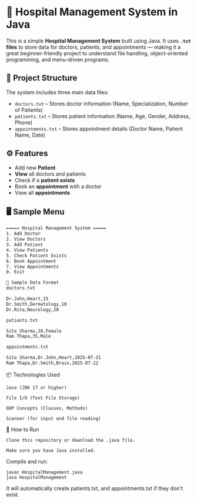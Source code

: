 # 🏥 Hospital Management System in Java

This is a simple **Hospital Management System** built using Java. It uses **`.txt` files** to store data for doctors, patients, and appointments — making it a great beginner-friendly project to understand file handling, object-oriented programming, and menu-driven programs.

## 📁 Project Structure

The system includes three main data files:
- `doctors.txt` – Stores doctor information (Name, Specialization, Number of Patients)
- `patients.txt` – Stores patient information (Name, Age, Gender, Address, Phone)
- `appointments.txt` – Stores appointment details (Doctor Name, Patient Name, Date)

## ⚙️ Features

- Add new **Patient**
- **View** all doctors and patients
- Check if a **patient exists**
- Book an **appointment** with a doctor
- View all **appointments**

## 🖥️ Sample Menu

```txt
===== Hospital Management System =====
1. Add Doctor
2. View Doctors
3. Add Patient
4. View Patients
5. Check Patient Exists
6. Book Appointment
7. View Appointments
0. Exit

📄 Sample Data Format
doctors.txt

Dr.John,Heart,15
Dr.Smith,Dermatology,10
Dr.Rita,Neurology,20

patients.txt

Sita Sharma,28,Female
Ram Thapa,35,Male

appointments.txt

Sita Sharma,Dr.John,Heart,2025-07-21
Ram Thapa,Dr.Smith,Brain,2025-07-22

```

📦 Technologies Used

    Java (JDK 17 or higher)

    File I/O (Text File Storage)

    OOP Concepts (Classes, Methods)

    Scanner (for input and file reading)

🚀 How to Run

    Clone this repository or download the .java file.

    Make sure you have Java installed.

Compile and run:
```
javac HospitalManagement.java
java HospitalManagement
```
It will automatically create patients.txt, and appointments.txt if they don't exist.
